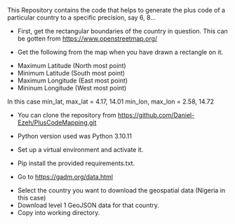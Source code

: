 This Repository contains the code that helps to generate the plus code 
of a particular country to a specific precision, say 6, 8...

* First, get the rectangular boundaries of the country in question.
This can be gotten from https://www.openstreetmap.org/

* Get the following from the map when you have drawn a rectangle on it.
- Maximum Latitude (North most point)
- Minimum Latitude  (South most point)
- Maximum Longitude (East most point)
- Mininum Longitude (West most point)

In this case 
min_lat, max_lat  = 4.17, 14.01
min_lon, max_lon = 2.58, 14.72

* You can clone the repository from 
https://github.com/Daniel-Ezeh/PlusCodeMapping.git

* Python version used was Python 3.10.11

* Set up a virtual environment and activate it.

* Pip install the provided requirements.txt.

* Go to https://gadm.org/data.html
- Select the country you want to download the geospatial data (Nigeria in this case)
- Download level 1 GeoJSON data for that country.
- Copy into working directory.



